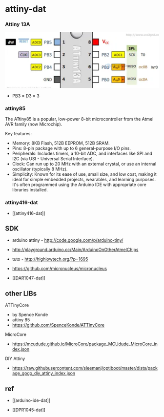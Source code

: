 
# attiny-dat 



### Attiny 13A 

![](2023-12-13-16-08-55.png)

- PB3 = D3 = 3

### attiny85

The ATtiny85 is a popular, low-power 8-bit microcontroller from the Atmel AVR family (now Microchip).

Key features:

- Memory: 8KB Flash, 512B EEPROM, 512B SRAM.
- Pins: 8-pin package with up to 6 general-purpose I/O pins.
- Peripherals: Includes timers, a 10-bit ADC, and interfaces like SPI and I2C (via USI - Universal Serial Interface).
- Clock: Can run up to 20 MHz with an external crystal, or use an internal oscillator (typically 8 MHz).
- Simplicity: Known for its ease of use, small size, and low cost, making it ideal for simple embedded projects, wearables, and learning purposes. It's often programmed using the Arduino IDE with appropriate core libraries installed.


### attiny416-dat

- [[attiny416-dat]]

## SDK

- arduino attiny - http://code.google.com/p/arduino-tiny/

- http://playground.arduino.cc/Main/ArduinoOnOtherAtmelChips

- tuto - http://highlowtech.org/?p=1695

- https://github.com/micronucleus/micronucleus

- [[DAR1047-dat]]

## other LIBs 

ATTinyCore
- by Spence Konde
- attiny 85
- https://github.com/SpenceKonde/ATTinyCore

MicroCore
- https://mcudude.github.io/MicroCore/package_MCUdude_MicroCore_index.json

DIY Attiny 
- https://raw.githubusercontent.com/sleemanj/optiboot/master/dists/package_gogo_diy_attiny_index.json



## ref

- [[arduino-ide-dat]]

- [[DPR1045-dat]]